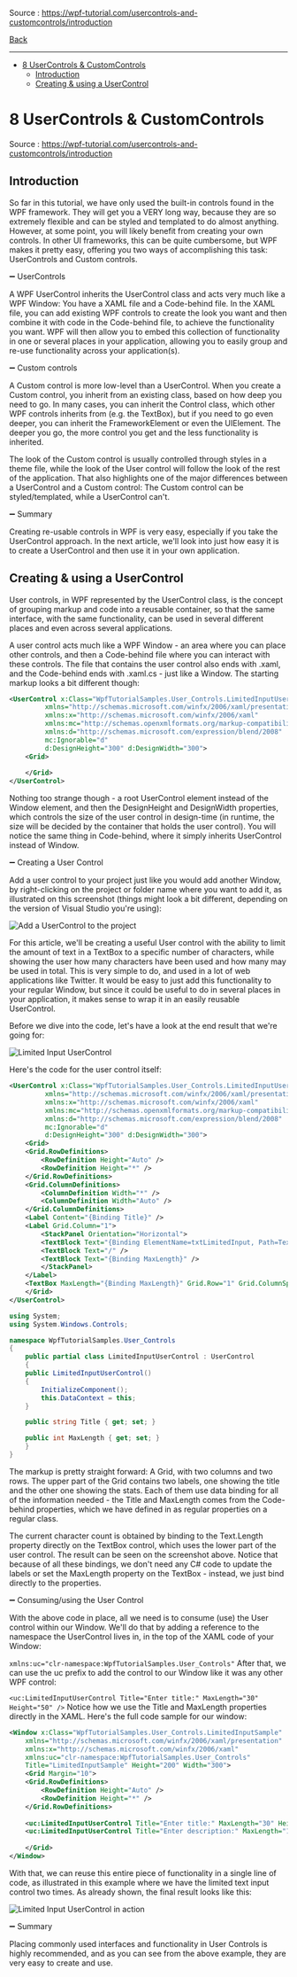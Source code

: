 
Source : https://wpf-tutorial.com/usercontrols-and-customcontrols/introduction

[Back](../readme.md)

---

- [8 UserControls \& CustomControls](#8-usercontrols--customcontrols)
  - [Introduction](#introduction)
  - [Creating \& using a UserControl](#creating--using-a-usercontrol)


# 8 UserControls & CustomControls

Source : https://wpf-tutorial.com/usercontrols-and-customcontrols/introduction

## Introduction

So far in this tutorial, we have only used the built-in controls found in the WPF framework. They will get you a VERY long way, because they are so extremely flexible and can be styled and templated to do almost anything. However, at some point, you will likely benefit from creating your own controls. In other UI frameworks, this can be quite cumbersome, but WPF makes it pretty easy, offering you two ways of accomplishing this task: UserControls and Custom controls.

➖ UserControls

A WPF UserControl inherits the UserControl class and acts very much like a WPF Window: You have a XAML file and a Code-behind file. In the XAML file, you can add existing WPF controls to create the look you want and then combine it with code in the Code-behind file, to achieve the functionality you want. WPF will then allow you to embed this collection of functionality in one or several places in your application, allowing you to easily group and re-use functionality across your application(s).

➖ Custom controls

A Custom control is more low-level than a UserControl. When you create a Custom control, you inherit from an existing class, based on how deep you need to go. In many cases, you can inherit the Control class, which other WPF controls inherits from (e.g. the TextBox), but if you need to go even deeper, you can inherit the FrameworkElement or even the UIElement. The deeper you go, the more control you get and the less functionality is inherited.

The look of the Custom control is usually controlled through styles in a theme file, while the look of the User control will follow the look of the rest of the application. That also highlights one of the major differences between a UserControl and a Custom control: The Custom control can be styled/templated, while a UserControl can't.

➖ Summary

Creating re-usable controls in WPF is very easy, especially if you take the UserControl approach. In the next article, we'll look into just how easy it is to create a UserControl and then use it in your own application.

## Creating & using a UserControl

User controls, in WPF represented by the UserControl class, is the concept of grouping markup and code into a reusable container, so that the same interface, with the same functionality, can be used in several different places and even across several applications.

A user control acts much like a WPF Window - an area where you can place other controls, and then a Code-behind file where you can interact with these controls. The file that contains the user control also ends with .xaml, and the Code-behind ends with .xaml.cs - just like a Window. The starting markup looks a bit different though:

```xml
<UserControl x:Class="WpfTutorialSamples.User_Controls.LimitedInputUserControl"
         xmlns="http://schemas.microsoft.com/winfx/2006/xaml/presentation"
         xmlns:x="http://schemas.microsoft.com/winfx/2006/xaml"
         xmlns:mc="http://schemas.openxmlformats.org/markup-compatibility/2006" 
         xmlns:d="http://schemas.microsoft.com/expression/blend/2008" 
         mc:Ignorable="d" 
         d:DesignHeight="300" d:DesignWidth="300">
    <Grid>
        
    </Grid>
</UserControl>

```

Nothing too strange though - a root UserControl element instead of the Window element, and then the DesignHeight and DesignWidth properties, which controls the size of the user control in design-time (in runtime, the size will be decided by the container that holds the user control). You will notice the same thing in Code-behind, where it simply inherits UserControl instead of Window.

➖ Creating a User Control

Add a user control to your project just like you would add another Window, by right-clicking on the project or folder name where you want to add it, as illustrated on this screenshot (things might look a bit different, depending on the version of Visual Studio you're using):

![Add a UserControl to the project](https://wpf-tutorial.com/Images/ArticleImages/1/usercontrols-customcontrols/add_user_control.png)

For this article, we'll be creating a useful User control with the ability to limit the amount of text in a TextBox to a specific number of characters, while showing the user how many characters have been used and how many may be used in total. This is very simple to do, and used in a lot of web applications like Twitter. It would be easy to just add this functionality to your regular Window, but since it could be useful to do in several places in your application, it makes sense to wrap it in an easily reusable UserControl.

Before we dive into the code, let's have a look at the end result that we're going for:

![Limited Input UserControl](https://wpf-tutorial.com/Images/ArticleImages/1/usercontrols-customcontrols/limited_input_sample.png)

Here's the code for the user control itself:

```xml
<UserControl x:Class="WpfTutorialSamples.User_Controls.LimitedInputUserControl"
         xmlns="http://schemas.microsoft.com/winfx/2006/xaml/presentation"
         xmlns:x="http://schemas.microsoft.com/winfx/2006/xaml"
         xmlns:mc="http://schemas.openxmlformats.org/markup-compatibility/2006" 
         xmlns:d="http://schemas.microsoft.com/expression/blend/2008" 
         mc:Ignorable="d" 
         d:DesignHeight="300" d:DesignWidth="300">
    <Grid>
    <Grid.RowDefinitions>
        <RowDefinition Height="Auto" />
        <RowDefinition Height="*" />
    </Grid.RowDefinitions>      
    <Grid.ColumnDefinitions>
        <ColumnDefinition Width="*" />
        <ColumnDefinition Width="Auto" />
    </Grid.ColumnDefinitions>
    <Label Content="{Binding Title}" />
    <Label Grid.Column="1">
        <StackPanel Orientation="Horizontal">
        <TextBlock Text="{Binding ElementName=txtLimitedInput, Path=Text.Length}" />
        <TextBlock Text="/" />
        <TextBlock Text="{Binding MaxLength}" />
        </StackPanel>
    </Label>
    <TextBox MaxLength="{Binding MaxLength}" Grid.Row="1" Grid.ColumnSpan="2" Name="txtLimitedInput" ScrollViewer.VerticalScrollBarVisibility="Auto" TextWrapping="Wrap" />
    </Grid>
</UserControl>

```

```cs
using System;
using System.Windows.Controls;

namespace WpfTutorialSamples.User_Controls
{
    public partial class LimitedInputUserControl : UserControl
    {
    public LimitedInputUserControl()
    {
        InitializeComponent();
        this.DataContext = this;
    }

    public string Title { get; set; }

    public int MaxLength { get; set; }
    }
}

```
The markup is pretty straight forward: A Grid, with two columns and two rows. The upper part of the Grid contains two labels, one showing the title and the other one showing the stats. Each of them use data binding for all of the information needed - the Title and MaxLength comes from the Code-behind properties, which we have defined in as regular properties on a regular class.

The current character count is obtained by binding to the Text.Length property directly on the TextBox control, which uses the lower part of the user control. The result can be seen on the screenshot above. Notice that because of all these bindings, we don't need any C# code to update the labels or set the MaxLength property on the TextBox - instead, we just bind directly to the properties.

➖ Consuming/using the User Control

With the above code in place, all we need is to consume (use) the User control within our Window. We'll do that by adding a reference to the namespace the UserControl lives in, in the top of the XAML code of your Window:

`xmlns:uc="clr-namespace:WpfTutorialSamples.User_Controls"`
After that, we can use the uc prefix to add the control to our Window like it was any other WPF control:

`<uc:LimitedInputUserControl Title="Enter title:" MaxLength="30" Height="50" />`
Notice how we use the Title and MaxLength properties directly in the XAML. Here's the full code sample for our window:

```xml
<Window x:Class="WpfTutorialSamples.User_Controls.LimitedInputSample"
    xmlns="http://schemas.microsoft.com/winfx/2006/xaml/presentation"
    xmlns:x="http://schemas.microsoft.com/winfx/2006/xaml"
    xmlns:uc="clr-namespace:WpfTutorialSamples.User_Controls"
    Title="LimitedInputSample" Height="200" Width="300">
    <Grid Margin="10">
    <Grid.RowDefinitions>
        <RowDefinition Height="Auto" />
        <RowDefinition Height="*" />
    </Grid.RowDefinitions>
    
    <uc:LimitedInputUserControl Title="Enter title:" MaxLength="30" Height="50" />
    <uc:LimitedInputUserControl Title="Enter description:" MaxLength="140" Grid.Row="1" />
    
    </Grid>
</Window>

```

With that, we can reuse this entire piece of functionality in a single line of code, as illustrated in this example where we have the limited text input control two times. As already shown, the final result looks like this:

![Limited Input UserControl in action](https://wpf-tutorial.com/Images/ArticleImages/1/usercontrols-customcontrols/limited_input_sample.png)

➖ Summary

Placing commonly used interfaces and functionality in User Controls is highly recommended, and as you can see from the above example, they are very easy to create and use.


